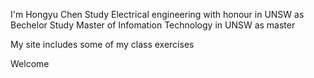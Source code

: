 I'm Hongyu Chen
Study Electrical engineering with honour in UNSW as Bechelor
Study Master of Infomation Technology in UNSW as master

My site includes some of my class exercises

Welcome
